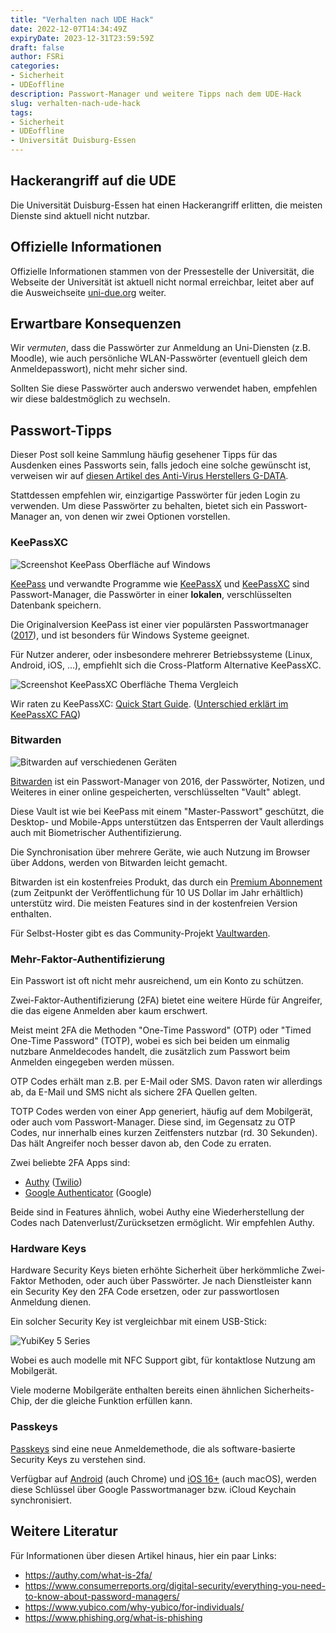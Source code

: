 ```yaml
---
title: "Verhalten nach UDE Hack"
date: 2022-12-07T14:34:49Z
expiryDate: 2023-12-31T23:59:59Z
draft: false
author: FSRi
categories:
- Sicherheit
- UDEoffline
description: Passwort-Manager und weitere Tipps nach dem UDE-Hack
slug: verhalten-nach-ude-hack
tags:
- Sicherheit
- UDEoffline
- Universität Duisburg-Essen
---
```


## Hackerangriff auf die UDE

Die Universität Duisburg-Essen hat einen Hackerangriff erlitten,
die meisten Dienste sind aktuell nicht nutzbar.

## Offizielle Informationen

Offizielle Informationen stammen von der Pressestelle der Universität,
die Webseite der Universität ist aktuell nicht normal erreichbar,
leitet aber auf die Ausweichseite [uni-due.org](https://uni-due.org/) weiter.

## Erwartbare Konsequenzen

Wir *vermuten*, dass die Passwörter zur Anmeldung an Uni-Diensten (z.B. Moodle),
wie auch persönliche WLAN-Passwörter (eventuell gleich dem Anmeldepasswort),
nicht mehr sicher sind.

Sollten Sie diese Passwörter auch anderswo verwendet haben,
empfehlen wir diese baldestmöglich zu wechseln.

## Passwort-Tipps

Dieser Post soll keine Sammlung häufig gesehener Tipps
für das Ausdenken eines Passworts sein,
falls jedoch eine solche gewünscht ist,
verweisen wir auf [diesen Artikel des Anti-Virus Herstellers G-DATA](https://www.gdata.de/tipps-tricks/sichere-passwoerter).

Stattdessen empfehlen wir, einzigartige Passwörter für jeden Login zu verwenden.
Um diese Passwörter zu behalten, bietet sich ein Passwort-Manager an,
von denen wir zwei Optionen vorstellen.

### KeePassXC

![Screenshot KeePass Oberfläche auf Windows](https://upload.wikimedia.org/wikipedia/commons/3/3b/KeePass_Main.png)

[KeePass](https://keepass.info/) und verwandte Programme wie [KeePassX](http://keepassx.org/) und [KeePassXC](https://keepassxc.org/) sind Passwort-Manager,
die Passwörter in einer __lokalen__, verschlüsselten Datenbank speichern.

Die Originalversion KeePass ist einer vier populärsten Passwortmanager ([2017](https://en.wikipedia.org/wiki/KeePass#:~:text=a%202017%20consumer%20reports%20article%20described%20keepass%20as%20one%20of%20the%20four%20most%20widely%20used%20password%20managers%20(alongside%201password%2C%20dashlane%20and%20lastpass))),
und ist besonders für Windows Systeme geeignet.

Für Nutzer anderer, oder insbesondere mehrerer Betriebssysteme (Linux, Android, iOS, ...),
empfiehlt sich die Cross-Platform Alternative KeePassXC.

![Screenshot KeePassXC Oberfläche Thema Vergleich](https://keepassxc.org/images/screenshots/theme_comparison.png)

Wir raten zu KeePassXC: [Quick Start Guide](https://keepassxc.org/docs/KeePassXC_GettingStarted.html). ([Unterschied erklärt im KeePassXC FAQ](https://keepassxc.org/docs/#faq-keepass))

### Bitwarden

![Bitwarden auf verschiedenen Geräten](https://images.ctfassets.net/7rncvj1f8mw7/6ioKconkSBRtvtIXoHeBsF/76256e7d5038d471e37e3d6cfef3b60d/product-grouping-1.png?w=1000&h=678)

[Bitwarden](https://bitwarden.com/) ist ein Passwort-Manager von 2016,
der Passwörter, Notizen, und Weiteres in einer online gespeicherten, verschlüsselten "Vault" ablegt.

Diese Vault ist wie bei KeePass mit einem "Master-Passwort" geschützt,
die Desktop- und Mobile-Apps unterstützen das Entsperren der Vault allerdings auch
mit Biometrischer Authentifizierung.

Die Synchronisation über mehrere Geräte, wie auch Nutzung im Browser über Addons,
werden von Bitwarden leicht gemacht.

Bitwarden ist ein kostenfreies Produkt,
das durch ein [Premium Abonnement](https://bitwarden.com/pricing/)
(zum Zeitpunkt der Veröffentlichung für 10 US Dollar im Jahr erhältlich)
unterstütz wird.
Die meisten Features sind in der kostenfreien Version enthalten.

Für Selbst-Hoster gibt es das Community-Projekt [Vaultwarden](https://github.com/dani-garcia/vaultwarden).

### Mehr-Faktor-Authentifizierung

Ein Passwort ist oft nicht mehr ausreichend, um ein Konto zu schützen.

Zwei-Faktor-Authentifizierung (2FA) bietet eine weitere Hürde für Angreifer,
die das eigene Anmelden aber kaum erschwert.

Meist meint 2FA die Methoden "One-Time Password" (OTP) oder "Timed One-Time Password" (TOTP),
wobei es sich bei beiden um einmalig nutzbare Anmeldecodes handelt,
die zusätzlich zum Passwort beim Anmelden eingegeben werden müssen.

OTP Codes erhält man z.B. per E-Mail oder SMS.
Davon raten wir allerdings ab, da E-Mail und SMS nicht als sichere 2FA Quellen gelten.

TOTP Codes werden von einer App generiert, häufig auf dem Mobilgerät,
oder auch vom Passwort-Manager. Diese sind, im Gegensatz zu OTP Codes,
nur innerhalb eines kurzen Zeitfensters nutzbar (rd. 30 Sekunden).
Das hält Angreifer noch besser davon ab, den Code zu erraten.

Zwei beliebte 2FA Apps sind:

- [Authy](https://authy.com/features/) ([Twilio](https://www.twilio.com/company))
- [Google Authenticator](https://play.google.com/store/apps/details?id=com.google.android.apps.authenticator2) (Google)

Beide sind in Features ähnlich, wobei Authy eine Wiederherstellung der Codes nach Datenverlust/Zurücksetzen ermöglicht.
Wir empfehlen Authy.

### Hardware Keys

Hardware Security Keys bieten erhöhte Sicherheit über herkömmliche Zwei-Faktor Methoden,
oder auch über Passwörter.
Je nach Dienstleister kann ein Security Key den 2FA Code ersetzen,
oder zur passwortlosen Anmeldung dienen.

Ein solcher Security Key ist vergleichbar mit einem USB-Stick:

![YubiKey 5 Series](https://www.yubico.com/wp-content/uploads/2022/09/YubiKey-5-family-new-photos-web@2x-1-768x672.png)

Wobei es auch modelle mit NFC Support gibt, für kontaktlose Nutzung am Mobilgerät.

Viele moderne Mobilgeräte enthalten bereits einen ähnlichen Sicherheits-Chip,
der die gleiche Funktion erfüllen kann.

### Passkeys

[Passkeys](https://www.passkeys.io) sind eine neue Anmeldemethode, die als software-basierte Security Keys zu verstehen sind.

Verfügbar auf [Android](https://developers.google.com/identity/passkeys/supported-environments) (auch Chrome) und [iOS 16+](https://developer.apple.com/passkeys/) (auch macOS), werden diese Schlüssel über Google Passwortmanager bzw. iCloud Keychain synchronisiert.

## Weitere Literatur

Für Informationen über diesen Artikel hinaus, hier ein paar Links:

- <https://authy.com/what-is-2fa/>
- <https://www.consumerreports.org/digital-security/everything-you-need-to-know-about-password-managers/>
- <https://www.yubico.com/why-yubico/for-individuals/>
- <https://www.phishing.org/what-is-phishing>
